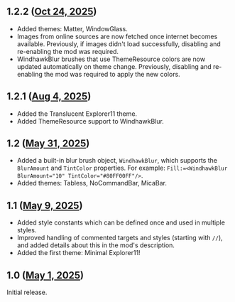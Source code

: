 ## 1.2.2 ([Oct 24, 2025](https://github.com/ramensoftware/windhawk-mods/blob/d4f524e3e969acf4f18a77650a5afdb093961008/mods/windows-11-file-explorer-styler.wh.cpp))

* Added themes: Matter, WindowGlass.
* Images from online sources are now fetched once internet becomes available. Previously, if images didn't load successfully, disabling and re-enabling the mod was required.
* WindhawkBlur brushes that use ThemeResource colors are now updated automatically on theme change. Previously, disabling and re-enabling the mod was required to apply the new colors.

## 1.2.1 ([Aug 4, 2025](https://github.com/ramensoftware/windhawk-mods/blob/9bf555a229d798630345d558c6f1c30ffbc500ce/mods/windows-11-file-explorer-styler.wh.cpp))

* Added the Translucent Explorer11 theme.
* Added ThemeResource support to WindhawkBlur.

## 1.2 ([May 31, 2025](https://github.com/ramensoftware/windhawk-mods/blob/c08d8c4047fd99859a2d1449a2126ec56f20ec2d/mods/windows-11-file-explorer-styler.wh.cpp))

* Added a built-in blur brush object, `WindhawkBlur`, which supports the `BlurAmount` and `TintColor` properties. For example: `Fill:=<WindhawkBlur BlurAmount="10" TintColor="#80FF00FF"/>`.
* Added themes: Tabless, NoCommandBar, MicaBar.

## 1.1 ([May 9, 2025](https://github.com/ramensoftware/windhawk-mods/blob/d01044de4128b7fafc768e340b116b2c129b660a/mods/windows-11-file-explorer-styler.wh.cpp))

* Added style constants which can be defined once and used in multiple styles.
* Improved handling of commented targets and styles (starting with `//`), and added details about this in the mod's description.
* Added the first theme: Minimal Explorer11!

## 1.0 ([May 1, 2025](https://github.com/ramensoftware/windhawk-mods/blob/8e961324620af4d91f28d77ed0daf1ce57485f0b/mods/windows-11-file-explorer-styler.wh.cpp))

Initial release.
